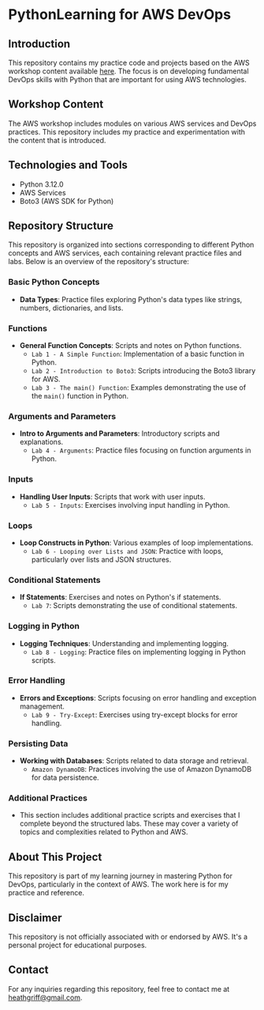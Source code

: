 # PythonLearning for AWS DevOps

## Introduction
This repository contains my practice code and projects based on the AWS workshop content available [here](https://catalog.us-east-1.prod.workshops.aws/workshops/3d705026-9edc-40e8-b353-bdabb116c89c/en-US). The focus is on developing fundamental DevOps skills with Python that are important for using AWS technologies.

## Workshop Content
The AWS workshop includes modules on various AWS services and DevOps practices. This repository includes my practice and experimentation with the content that is introduced.

## Technologies and Tools
- Python 3.12.0
- AWS Services
- Boto3 (AWS SDK for Python)

## Repository Structure

This repository is organized into sections corresponding to different Python concepts and AWS services, each containing relevant practice files and labs. Below is an overview of the repository's structure:

### Basic Python Concepts
- **Data Types**: Practice files exploring Python's data types like strings, numbers, dictionaries, and lists.

### Functions
- **General Function Concepts**: Scripts and notes on Python functions.
  - `Lab 1 - A Simple Function`: Implementation of a basic function in Python.
  - `Lab 2 - Introduction to Boto3`: Scripts introducing the Boto3 library for AWS.
  - `Lab 3 - The main() Function`: Examples demonstrating the use of the `main()` function in Python.

### Arguments and Parameters
- **Intro to Arguments and Parameters**: Introductory scripts and explanations.
  - `Lab 4 - Arguments`: Practice files focusing on function arguments in Python.

### Inputs
- **Handling User Inputs**: Scripts that work with user inputs.
  - `Lab 5 - Inputs`: Exercises involving input handling in Python.

### Loops
- **Loop Constructs in Python**: Various examples of loop implementations.
  - `Lab 6 - Looping over Lists and JSON`: Practice with loops, particularly over lists and JSON structures.

### Conditional Statements
- **If Statements**: Exercises and notes on Python's if statements.
  - `Lab 7`: Scripts demonstrating the use of conditional statements.

### Logging in Python
- **Logging Techniques**: Understanding and implementing logging.
  - `Lab 8 - Logging`: Practice files on implementing logging in Python scripts.

### Error Handling
- **Errors and Exceptions**: Scripts focusing on error handling and exception management.
  - `Lab 9 - Try-Except`: Exercises using try-except blocks for error handling.

### Persisting Data
- **Working with Databases**: Scripts related to data storage and retrieval.
  - `Amazon DynamoDB`: Practices involving the use of Amazon DynamoDB for data persistence.

### Additional Practices
- This section includes additional practice scripts and exercises that I complete beyond the structured labs. These may cover a variety of topics and complexities related to Python and AWS.

## About This Project
This repository is part of my learning journey in mastering Python for DevOps, particularly in the context of AWS. The work here is for my practice and reference.

## Disclaimer
This repository is not officially associated with or endorsed by AWS. It's a personal project for educational purposes.

## Contact
For any inquiries regarding this repository, feel free to contact me at heathgriff@gmail.com.

